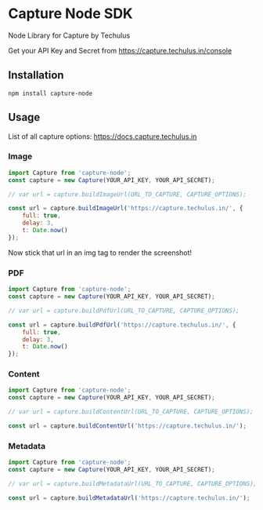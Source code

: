 # Capture Node SDK
Node Library for Capture by Techulus

Get your API Key and Secret from https://capture.techulus.in/console

## Installation

```
npm install capture-node
```

## Usage

List of all capture options: https://docs.capture.techulus.in

### Image

```javascript
import Capture from 'capture-node';
const capture = new Capture(YOUR_API_KEY, YOUR_API_SECRET);

// var url = capture.buildImageUrl(URL_TO_CAPTURE, CAPTURE_OPTIONS);

const url = capture.buildImageUrl('https://capture.techulus.in/', {
    full: true,
    delay: 3,
    t: Date.now()
});
```
Now stick that url in an img tag to render the screenshot!

### PDF

```javascript
import Capture from 'capture-node';
const capture = new Capture(YOUR_API_KEY, YOUR_API_SECRET);

// var url = capture.buildPdfUrl(URL_TO_CAPTURE, CAPTURE_OPTIONS);

const url = capture.buildPdfUrl('https://capture.techulus.in/', {
    full: true,
    delay: 3,
    t: Date.now()
});
```

### Content

```javascript
import Capture from 'capture-node';
const capture = new Capture(YOUR_API_KEY, YOUR_API_SECRET);

// var url = capture.buildContentUrl(URL_TO_CAPTURE, CAPTURE_OPTIONS);

const url = capture.buildContentUrl('https://capture.techulus.in/');
```

### Metadata

```javascript
import Capture from 'capture-node';
const capture = new Capture(YOUR_API_KEY, YOUR_API_SECRET);

// var url = capture.buildMetadataUrl(URL_TO_CAPTURE, CAPTURE_OPTIONS);

const url = capture.buildMetadataUrl('https://capture.techulus.in/');
```